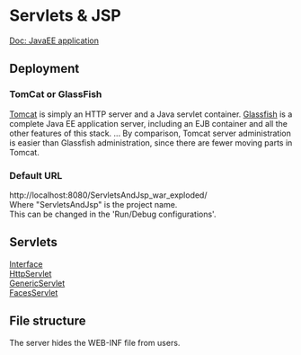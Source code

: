 # Servlets & JSP

[Doc: JavaEE application](https://www.jetbrains.com/help/idea/creating-and-running-your-first-java-ee-application.html)

## Deployment
### TomCat or GlassFish

[Tomcat](http://tomcat.apache.org/) is simply an HTTP server and a Java servlet container. [Glassfish](https://javaee.github.io/glassfish/download) is a complete Java EE application server, including an EJB container and all the other features of this stack. ... By comparison, Tomcat server administration is easier than Glassfish administration, since there are fewer moving parts in Tomcat.

### Default URL
http://localhost:8080/ServletsAndJsp_war_exploded/  
Where "ServletsAndJsp" is the project name.  
This can be changed in the 'Run/Debug configurations'.

## Servlets
[Interface](https://docs.oracle.com/javaee/7/api/javax/servlet/Servlet.html)  
[HttpServlet](https://docs.oracle.com/javaee/7/api/javax/servlet/http/HttpServlet.html)  
[GenericServlet](https://docs.oracle.com/javaee/7/api/javax/servlet/GenericServlet.html)  
[FacesServlet](https://docs.oracle.com/javaee/7/api/javax/faces/webapp/FacesServlet.html)

## File structure
The server hides the WEB-INF file from users.
